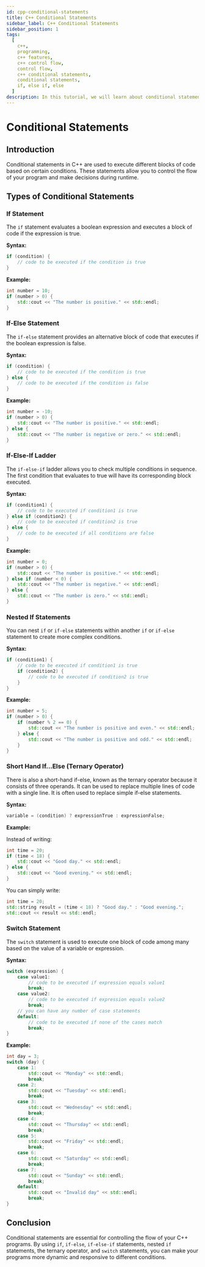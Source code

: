 ```yaml
---
id: cpp-conditional-statements
title: C++ Conditional Statements
sidebar_label: C++ Conditional Statements
sidebar_position: 1
tags:
  [
    c++,
    programming,
    c++ features,
    c++ control flow,
    control flow,
    c++ conditional statements,
    conditional statements,
    if, else if, else
  ]
description: In this tutorial, we will learn about conditional statements in the C++ programming language. We will explore the syntax and usage of `if`, `else if`, and `else` statements, as well as switch-case structures. By understanding how to implement these conditional statements, you will be able to control the flow of your C++ programs and make decisions based on different conditions.
---
```


# Conditional Statements

## Introduction

Conditional statements in C++ are used to execute different blocks of code based on certain conditions. These statements allow you to control the flow of your program and make decisions during runtime.

## Types of Conditional Statements

### If Statement

The `if` statement evaluates a boolean expression and executes a block of code if the expression is true.

**Syntax:**

```cpp
if (condition) {
    // code to be executed if the condition is true
}
```

**Example:**

```cpp
int number = 10;
if (number > 0) {
    std::cout << "The number is positive." << std::endl;
}
```

### If-Else Statement

The `if-else` statement provides an alternative block of code that executes if the boolean expression is false.

**Syntax:**

```cpp
if (condition) {
    // code to be executed if the condition is true
} else {
    // code to be executed if the condition is false
}
```

**Example:**

```cpp
int number = -10;
if (number > 0) {
    std::cout << "The number is positive." << std::endl;
} else {
    std::cout << "The number is negative or zero." << std::endl;
}
```

### If-Else-If Ladder

The `if-else-if` ladder allows you to check multiple conditions in sequence. The first condition that evaluates to true will have its corresponding block executed.

**Syntax:**

```cpp
if (condition1) {
    // code to be executed if condition1 is true
} else if (condition2) {
    // code to be executed if condition2 is true
} else {
    // code to be executed if all conditions are false
}
```

**Example:**

```cpp
int number = 0;
if (number > 0) {
    std::cout << "The number is positive." << std::endl;
} else if (number < 0) {
    std::cout << "The number is negative." << std::endl;
} else {
    std::cout << "The number is zero." << std::endl;
}
```

### Nested If Statements

You can nest `if` or `if-else` statements within another `if` or `if-else` statement to create more complex conditions.

**Syntax:**

```cpp
if (condition1) {
    // code to be executed if condition1 is true
    if (condition2) {
        // code to be executed if condition2 is true
    }
}
```

**Example:**

```cpp
int number = 5;
if (number > 0) {
    if (number % 2 == 0) {
        std::cout << "The number is positive and even." << std::endl;
    } else {
        std::cout << "The number is positive and odd." << std::endl;
    }
}
```

### Short Hand If...Else (Ternary Operator)

There is also a short-hand if-else, known as the ternary operator because it consists of three operands. It can be used to replace multiple lines of code with a single line. It is often used to replace simple if-else statements.

**Syntax:**

```cpp
variable = (condition) ? expressionTrue : expressionFalse;
```

**Example:**

Instead of writing:

```cpp
int time = 20;
if (time < 18) {
    std::cout << "Good day." << std::endl;
} else {
    std::cout << "Good evening." << std::endl;
}
```

You can simply write:

```cpp
int time = 20;
std::string result = (time < 18) ? "Good day." : "Good evening.";
std::cout << result << std::endl;
```

### Switch Statement

The `switch` statement is used to execute one block of code among many based on the value of a variable or expression.

**Syntax:**

```cpp
switch (expression) {
    case value1:
        // code to be executed if expression equals value1
        break;
    case value2:
        // code to be executed if expression equals value2
        break;
    // you can have any number of case statements
    default:
        // code to be executed if none of the cases match
        break;
}
```

**Example:**

```cpp
int day = 3;
switch (day) {
    case 1:
        std::cout << "Monday" << std::endl;
        break;
    case 2:
        std::cout << "Tuesday" << std::endl;
        break;
    case 3:
        std::cout << "Wednesday" << std::endl;
        break;
    case 4:
        std::cout << "Thursday" << std::endl;
        break;
    case 5:
        std::cout << "Friday" << std::endl;
        break;
    case 6:
        std::cout << "Saturday" << std::endl;
        break;
    case 7:
        std::cout << "Sunday" << std::endl;
        break;
    default:
        std::cout << "Invalid day" << std::endl;
        break;
}
```

## Conclusion

Conditional statements are essential for controlling the flow of your C++ programs. By using `if`, `if-else`, `if-else-if` statements, nested `if` statements, the ternary operator, and `switch` statements, you can make your programs more dynamic and responsive to different conditions.
